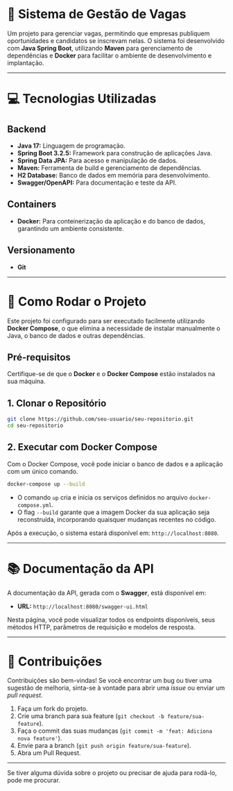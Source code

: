 # 🚀 Sistema de Gestão de Vagas

Um projeto para gerenciar vagas, permitindo que empresas publiquem oportunidades e candidatos se inscrevam nelas. O sistema foi desenvolvido com **Java Spring Boot**, utilizando **Maven** para gerenciamento de dependências e **Docker** para facilitar o ambiente de desenvolvimento e implantação.

-----

# 💻 Tecnologias Utilizadas

## Backend

  * **Java 17:** Linguagem de programação.
  * **Spring Boot 3.2.5:** Framework para construção de aplicações Java.
  * **Spring Data JPA:** Para acesso e manipulação de dados.
  * **Maven:** Ferramenta de build e gerenciamento de dependências.
  * **H2 Database:** Banco de dados em memória para desenvolvimento.
  * **Swagger/OpenAPI:** Para documentação e teste da API.

## Containers

  * **Docker:** Para conteinerização da aplicação e do banco de dados, garantindo um ambiente consistente.

## Versionamento

  * **Git**

-----

# 🚀 Como Rodar o Projeto

Este projeto foi configurado para ser executado facilmente utilizando **Docker Compose**, o que elimina a necessidade de instalar manualmente o Java, o banco de dados e outras dependências.

## Pré-requisitos

Certifique-se de que o **Docker** e o **Docker Compose** estão instalados na sua máquina.

## 1\. Clonar o Repositório

```bash
git clone https://github.com/seu-usuario/seu-repositorio.git
cd seu-repositorio
```

## 2\. Executar com Docker Compose

Com o Docker Compose, você pode iniciar o banco de dados e a aplicação com um único comando.

```bash
docker-compose up --build
```

  * O comando `up` cria e inicia os serviços definidos no arquivo `docker-compose.yml`.
  * O flag `--build` garante que a imagem Docker da sua aplicação seja reconstruída, incorporando quaisquer mudanças recentes no código.

Após a execução, o sistema estará disponível em: `http://localhost:8080`.

-----

# 📚 Documentação da API

A documentação da API, gerada com o **Swagger**, está disponível em:

  * **URL:** `http://localhost:8080/swagger-ui.html`

Nesta página, você pode visualizar todos os endpoints disponíveis, seus métodos HTTP, parâmetros de requisição e modelos de resposta.

-----

# 🤝 Contribuições

Contribuições são bem-vindas\! Se você encontrar um bug ou tiver uma sugestão de melhoria, sinta-se à vontade para abrir uma *issue* ou enviar um *pull request*.

1.  Faça um fork do projeto.
2.  Crie uma branch para sua feature (`git checkout -b feature/sua-feature`).
3.  Faça o commit das suas mudanças (`git commit -m 'feat: Adiciona nova feature'`).
4.  Envie para a branch (`git push origin feature/sua-feature`).
5.  Abra um Pull Request.

-----

Se tiver alguma dúvida sobre o projeto ou precisar de ajuda para rodá-lo, pode me procurar.